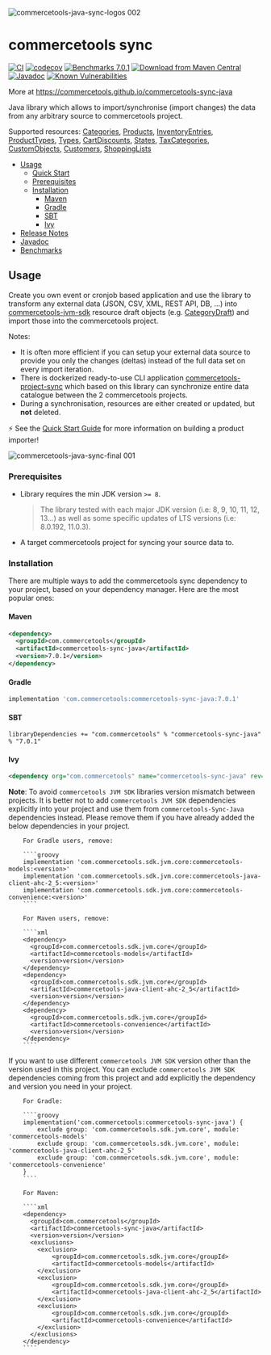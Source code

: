 ![commercetools-java-sync-logos 002](https://user-images.githubusercontent.com/9512131/31182587-90d47f0a-a924-11e7-9716-66e6bec7f79b.png)
# commercetools sync
[![CI](https://github.com/commercetools/commercetools-sync-java/workflows/CI/badge.svg)](https://github.com/commercetools/commercetools-sync-java/actions?query=workflow%3ACI)
[![codecov](https://codecov.io/gh/commercetools/commercetools-sync-java/branch/master/graph/badge.svg)](https://codecov.io/gh/commercetools/commercetools-sync-java)
[![Benchmarks 7.0.1](https://img.shields.io/badge/Benchmarks-7.0.1-orange.svg)](https://commercetools.github.io/commercetools-sync-java/benchmarks/)
[![Download from Maven Central](https://img.shields.io/badge/Maven_Central-7.0.1-blue.svg)](https://search.maven.org/artifact/com.commercetools/commercetools-sync-java/7.0.1/jar) 
[![Javadoc](http://javadoc-badge.appspot.com/com.commercetools/commercetools-sync-java.svg?label=Javadoc)](https://commercetools.github.io/commercetools-sync-java/v/7.0.1/)
[![Known Vulnerabilities](https://snyk.io/test/github/commercetools/commercetools-sync-java/4b2e26113d591bda158217c5dc1cf80a88665646/badge.svg)](https://snyk.io/test/github/commercetools/commercetools-sync-java/4b2e26113d591bda158217c5dc1cf80a88665646)

More at https://commercetools.github.io/commercetools-sync-java

Java library which allows to import/synchronise (import changes) the data from any arbitrary source to commercetools project.

Supported resources: [Categories](/docs/usage/CATEGORY_SYNC.md), [Products](/docs/usage/PRODUCT_SYNC.md), [InventoryEntries](/docs/usage/INVENTORY_SYNC.md), [ProductTypes](/docs/usage/PRODUCT_TYPE_SYNC.md), [Types](/docs/usage/TYPE_SYNC.md), [CartDiscounts](/docs/usage/CART_DISCOUNT_SYNC.md), [States](/docs/usage/STATE_SYNC.md), [TaxCategories](/docs/usage/TAX_CATEGORY_SYNC.md), [CustomObjects](/docs/usage/CUSTOM_OBJECT_SYNC.md), [Customers](/docs/usage/CUSTOMER_SYNC.md), [ShoppingLists](/docs/usage/SHOPPING_LIST_SYNC.md)

<!-- START doctoc generated TOC please keep comment here to allow auto update -->
<!-- DON'T EDIT THIS SECTION, INSTEAD RE-RUN doctoc TO UPDATE -->

- [Usage](#usage)
  - [Quick Start](/docs/usage/QUICK_START.md)
  - [Prerequisites](#prerequisites)
  - [Installation](#installation)
    - [Maven](#maven)
    - [Gradle](#gradle)
    - [SBT](#sbt)
    - [Ivy](#ivy)
- [Release Notes](/docs/RELEASE_NOTES.md)
- [Javadoc](https://commercetools.github.io/commercetools-sync-java/v/7.0.1/)
- [Benchmarks](https://commercetools.github.io/commercetools-sync-java/benchmarks/)

<!-- END doctoc generated TOC please keep comment here to allow auto update -->
## Usage

Create you own event or cronjob based application and use the library to transform any external data (JSON, CSV, XML, REST API, DB, ...) into [commercetools-jvm-sdk](https://github.com/commercetools/commercetools-jvm-sdk) resource draft objects (e.g. [CategoryDraft](https://github.com/commercetools/commercetools-jvm-sdk/blob/master/commercetools-models/src/main/java/io/sphere/sdk/categories/CategoryDraft.java)) and import those into the commercetools project.

Notes:

- It is often more efficient if you can setup your external data source to provide you only the changes (deltas) instead of the full data set on every import iteration.
- There is dockerized ready-to-use CLI application [commercetools-project-sync](https://github.com/commercetools/commercetools-project-sync) which based on this library can synchronize entire data catalogue between the 2 commercetools projects.
- During a synchronisation, resources are either created or updated, but **not** deleted.

⚡ See the [Quick Start Guide](/docs/usage/QUICK_START.md) for more information on building a product importer!

![commercetools-java-sync-final 001](https://user-images.githubusercontent.com/3469524/126317637-a946a81c-2948-4751-86bb-02bcecfeca95.png)

### Prerequisites
 
 - Library requires the min JDK version `>= 8`.
   > The library tested with each major JDK version (i.e: 8, 9, 10, 11, 12, 13...) as well as some specific updates of LTS versions (i.e: 8.0.192, 11.0.3).
 - A target commercetools project for syncing your source data to.

### Installation

There are multiple ways to add the commercetools sync dependency to your project, based on your dependency manager. 
Here are the most popular ones:

#### Maven 

````xml
<dependency>
  <groupId>com.commercetools</groupId>
  <artifactId>commercetools-sync-java</artifactId>
  <version>7.0.1</version>
</dependency>
````

#### Gradle

````groovy
implementation 'com.commercetools:commercetools-sync-java:7.0.1'
````

#### SBT 

````
libraryDependencies += "com.commercetools" % "commercetools-sync-java" % "7.0.1"
````

#### Ivy 

````xml
<dependency org="com.commercetools" name="commercetools-sync-java" rev="7.0.1"/>
````

**Note**: To avoid `commercetools JVM SDK` libraries version mismatch between projects.
 It is better not to add `commercetools JVM SDK` dependencies explicitly into your project and use them from `commercetools-Sync-Java` dependencies instead. 
 Please remove them if you have already added the below dependencies in your project.
            
        For Gradle users, remove: 
        
        ````groovy
        implementation 'com.commercetools.sdk.jvm.core:commercetools-models:<version>'
        implementation 'com.commercetools.sdk.jvm.core:commercetools-java-client-ahc-2_5:<version>'
        implementation 'com.commercetools.sdk.jvm.core:commercetools-convenience:<version>'
        ````
        
        For Maven users, remove:
        
        ````xml
        <dependency>
          <groupId>com.commercetools.sdk.jvm.core</groupId>
          <artifactId>commercetools-models</artifactId>
          <version>version</version>
        </dependency>
        <dependency>
          <groupId>com.commercetools.sdk.jvm.core</groupId>
          <artifactId>commercetools-java-client-ahc-2_5</artifactId>
          <version>version</version>
        </dependency>
        <dependency>
          <groupId>com.commercetools.sdk.jvm.core</groupId>
          <artifactId>commercetools-convenience</artifactId>
          <version>version</version>
        </dependency>
        ````

If you want to use different `commercetools JVM SDK` version other than the version used in this project. 
You can exclude `commercetools JVM SDK` dependencies coming from this project and add explicitly the dependency and version you need in your project.

        For Gradle: 
        
        ````groovy
        implementation('com.commercetools:commercetools-sync-java') {
            exclude group: 'com.commercetools.sdk.jvm.core', module: 'commercetools-models'
            exclude group: 'com.commercetools.sdk.jvm.core', module: 'commercetools-java-client-ahc-2_5'
            exclude group: 'com.commercetools.sdk.jvm.core', module: 'commercetools-convenience'
        }
        ````
        
        For Maven:
        
        ````xml
        <dependency>
          <groupId>com.commercetools</groupId>
          <artifactId>commercetools-sync-java</artifactId>
          <version>version</version>
          <exclusions>
            <exclusion>
                <groupId>com.commercetools.sdk.jvm.core</groupId>
                <artifactId>commercetools-models</artifactId>
            </exclusion>
            <exclusion>
                <groupId>com.commercetools.sdk.jvm.core</groupId>
                <artifactId>commercetools-java-client-ahc-2_5</artifactId>
            </exclusion>
            <exclusion>
                <groupId>com.commercetools.sdk.jvm.core</groupId>
                <artifactId>commercetools-convenience</artifactId>
            </exclusion>
          </exclusions>
        </dependency>
        ````

